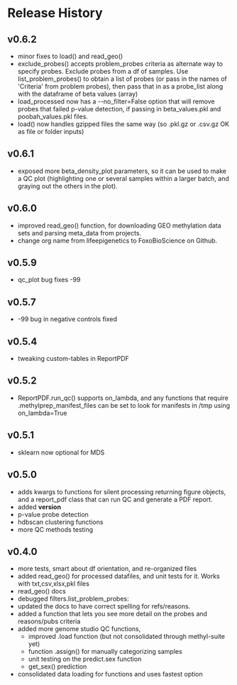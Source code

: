 # Release History

## v0.6.2
- minor fixes to load() and read_geo()
- exclude_probes() accepts problem_probes criteria as alternate way to specify probes.
    Exclude probes from a df of samples. Use list_problem_probes() to obtain a list of probes (or pass in the names of 'Criteria' from problem probes), then pass that in as a probe_list along with the dataframe of beta values (array)
- load_processed now has a --no_filter=False option that will remove probes that failed p-value detection,
    if passing in beta_values.pkl and poobah_values.pkl files.
- load() now handles gzipped files the same way (so .pkl.gz or .csv.gz OK as file or folder inputs)

## v0.6.1
- exposed more beta_density_plot parameters, so it can be used to make a QC plot (highlighting one
    or several samples within a larger batch, and graying out the others in the plot).

## v0.6.0
- improved read_geo() function, for downloading GEO methylation data sets and parsing meta_data from projects.
- change org name from lifeepigenetics to FoxoBioScience on Github.

## v0.5.9
- qc_plot bug fixes -99

## v0.5.7
- -99 bug in negative controls fixed

## v0.5.4
- tweaking custom-tables in ReportPDF

## v0.5.2
- ReportPDF.run_qc() supports on_lambda, and any functions that require .methylprep_manifest_files can be set to look for manifests in /tmp using on_lambda=True

## v0.5.1
- sklearn now optional for MDS

## v0.5.0
- adds kwargs to functions for silent processing returning figure objects, and a report_pdf class that can run QC and generate a PDF report.
- added __version__
- p-value probe detection
- hdbscan clustering functions
- more QC methods testing

## v0.4.0
- more tests, smart about df orientation, and re-organized files
- added read_geo() for processed datafiles, and unit tests for it. Works with txt,csv,xlsx,pkl files
- read_geo() docs
- debugged filters.list_problem_probes:
- updated the docs to have correct spelling for refs/reasons.
- added a function that lets you see more detail on the probes and reasons/pubs criteria
- added more genome studio QC functions,
  - improved .load function (but not consolidated through methyl-suite yet)
  - function .assign() for manually categorizing samples
  - unit testing on the predict.sex function
  - get_sex() prediction
- consolidated data loading for functions and uses fastest option
